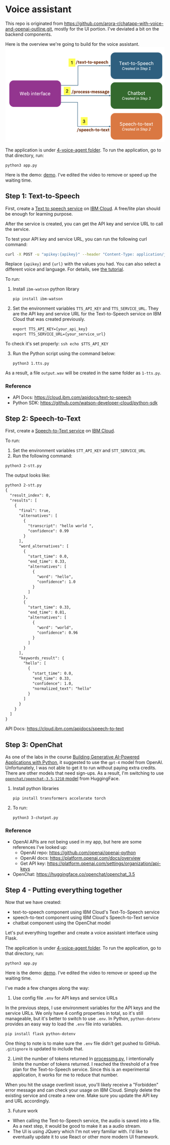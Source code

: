 # Voice assistant

This repo is originated from https://github.com/arora-r/chatapp-with-voice-and-openai-outline.git, mostly for the UI portion. I've deviated a bit on the backend components. 

Here is the overview we're going to build for the voice assistant.
![overview](./step4-overview.png)

The application is under [4-voice-agent folder](./4-voice-agent/). To run the application, go to that directory, run:
```
python3 app.py
```

Here is the demo: [demo](./VoiceAssitant-demo.mp4). I've edited the video to remove or speed up the waiting time. 

## Step 1: Text-to-Speech

First, create a [Text to speech service](https://cloud.ibm.com/catalog/services/text-to-speech) on [IBM Cloud](https://cloud.ibm.com/). A free/lite plan should be enough for learning purpose.

After the service is created, you can get the API key and service URL to call the service. 

To test your API key and service URL, you can run the following curl command:
```sh
curl -X POST -u "apikey:{apikey}" --header "Content-Type: application/json" --header "Accept: audio/wav" --data "{\"text\":\"hello world\"}" --output hello_world.wav "{url}/v1/synthesize?voice=en-US_MichaelV3Voice"
```
Replace `{apikey}` and `{url}` with the values you had. 
You can also select a different voice and language. For details, see [the tutorial](https://cloud.ibm.com/docs/text-to-speech?topic=text-to-speech-gettingStarted#getting-started-tutorial).


To run: 

1. Install `ibm-watson` python library
    ```ssh
    pip install ibm-watson
    ```

2. Set the environment variables `TTS_API_KEY` and `TTS_SERVICE_URL`. They are the API key and service URL for the Text-to-Speech service on IBM Cloud that was created previously. 

    ```ssh
    export TTS_API_KEY={your_api_key}
    export TTS_SERVICE_URL={your_service_url}
    ```

To check it's set properly:
    ```ssh
    echo $TTS_API_KEY
    ```

3. Run the Python script using the command below:
    ```ssh
    python3 1.tts.py
    ```

As a result, a file `output.wav` will be created in the same folder as `1-tts.py`. 

### Reference
- API Docs: https://cloud.ibm.com/apidocs/text-to-speech
- Python SDK: https://github.com/watson-developer-cloud/python-sdk


## Step 2: Speech-to-Text
First, create a [Speech-to-Text service](https://cloud.ibm.com/catalog/services/speech-to-text) on [IBM Cloud](https://cloud.ibm.com/).

To run:
1. Set the environment variables `STT_API_KEY` and `STT_SERVICE_URL` 
2. Run the following command:
```
python3 2-stt.py
```

The output looks like: 
```
python3 2-stt.py
{
  "result_index": 0,
  "results": [
    {
      "final": true,
      "alternatives": [
        {
          "transcript": "hello world ",
          "confidence": 0.99
        }
      ],
      "word_alternatives": [
        {
          "start_time": 0.0,
          "end_time": 0.33,
          "alternatives": [
            {
              "word": "hello",
              "confidence": 1.0
            }
          ]
        },
        {
          "start_time": 0.33,
          "end_time": 0.81,
          "alternatives": [
            {
              "word": "world",
              "confidence": 0.96
            }
          ]
        }
      ],
      "keywords_result": {
        "hello": [
          {
            "start_time": 0.0,
            "end_time": 0.33,
            "confidence": 1.0,
            "normalized_text": "hello"
          }
        ]
      }
    }
  ]
}
```

API Docs: https://cloud.ibm.com/apidocs/speech-to-text

## Step 3: OpenChat

As one of the labs in the course [Building Generative AI-Powered Applications with Python](https://www.coursera.org/learn/building-gen-ai-powered-applications/home/welcome), it suggested to use the `gpt-4` model from OpenAI. Unfortunately, I was not able to get it to run without paying extra credits. There are other models that need sign-ups. As a result, I'm switching to use [`openchat/openchat-3.5-1210` model](https://huggingface.co/openchat/openchat_3.5) from HuggingFace. 


1. Install python libraries 
    ```
    pip install transformers accelerate torch
    ```

2. To run:
    ```
    python3 3-chatpot.py
    ```

### Reference
- OpenAI APIs are not being used in my app, but here are some references I've looked up:
    - OpenAI repo: https://github.com/openai/openai-python
    - OpenAI docs: https://platform.openai.com/docs/overview
    - Get API key: https://platform.openai.com/settings/organization/api-keys
- OpenChat: https://huggingface.co/openchat/openchat_3.5


## Step 4 - Putting everything together

Now that we have created:
- text-to-speech component using IBM Cloud's Text-To-Speech service
- speech-to-text component using IBM Cloud's Speech-to-Text service
- chatbat component using the OpenChat model

Let's put everything together and create a voice assistant interface using Flask.

The application is under [4-voice-agent folder](./4-voice-agent/). To run the application, go to that directory, run:
```
python3 app.py
```

Here is the demo: [demo](./VoiceAssitant-demo.mp4). I've edited the video to remove or speed up the waiting time. 

I've made a few changes along the way:

1. Use config file `.env` for API keys and service URLs

In the previous steps, I use environment variables for the API keys and the service URLs. We only have 4 config properties in total, so it's still manageable, but it's better to switch to use `.env`.  In Python, `python-dotenv` provides an easy way to load the `.env` file into variables.

```
pip install flask python-dotenv
```

One thing to note is to make sure the `.env` file didn't get pushed to GitHub. `.gitignore` is updated to include that. 

2. Limit the number of tokens returned
In [processmg.py](./4-voice-agent/processmsg.py), I intentionally limite the number of tokens returned. I reached the threshold of a free plan for the Text-to-Speech service. Since this is an experimental application, it works for me to reduce that number. 

When you hit the usage overlimit issue, you'll likely receive a "Forbidden" error message and can check your usage on IBM Cloud. Simply delete the existing service and create a new one. Make sure you update the API key and URL accordingly. 

3. Future work
- When calling the Text-to-Speech service, the audio is saved into a file. As a next step, it would be good to make it as a audio stream.
- The UI is using JQuery which I'm not very familiar with. I'd like to eventually update it to use React or other more modern UI framework. 
